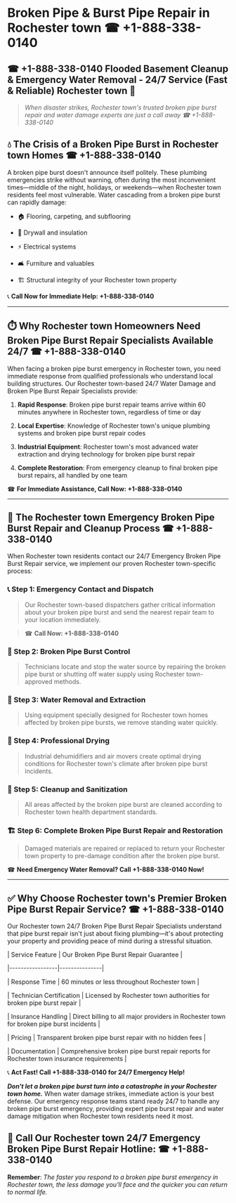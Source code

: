 # Broken Pipe & Burst Pipe Repair in Rochester town ☎ +1-888-338-0140  
## ☎ +1-888-338-0140 Flooded Basement Cleanup & Emergency Water Removal - 24/7 Service (Fast & Reliable) Rochester town 🚨  

> *When disaster strikes, Rochester town's trusted broken pipe burst repair and water damage experts are just a call away ☎ +1-888-338-0140*  

## 💧 The Crisis of a Broken Pipe Burst in Rochester town Homes ☎ +1-888-338-0140  

A broken pipe burst doesn't announce itself politely. These plumbing emergencies strike without warning, often during the most inconvenient times—middle of the night, holidays, or weekends—when Rochester town residents feel most vulnerable. Water cascading from a broken pipe burst can rapidly damage:  

* 🏠 Flooring, carpeting, and subflooring  
* 🧱 Drywall and insulation  
* ⚡ Electrical systems  
* 🛋️ Furniture and valuables  
* 🏗️ Structural integrity of your Rochester town property  

📞 **Call Now for Immediate Help: +1-888-338-0140**  

---  

## ⏱️ Why Rochester town Homeowners Need Broken Pipe Burst Repair Specialists Available 24/7 ☎ +1-888-338-0140  

When facing a broken pipe burst emergency in Rochester town, you need immediate response from qualified professionals who understand local building structures. Our Rochester town-based 24/7 Water Damage and Broken Pipe Burst Repair Specialists provide:  

1. **Rapid Response**: Broken pipe burst repair teams arrive within 60 minutes anywhere in Rochester town, regardless of time or day  
2. **Local Expertise**: Knowledge of Rochester town's unique plumbing systems and broken pipe burst repair codes  
3. **Industrial Equipment**: Rochester town's most advanced water extraction and drying technology for broken pipe burst repair  
4. **Complete Restoration**: From emergency cleanup to final broken pipe burst repairs, all handled by one team  

☎ **For Immediate Assistance, Call Now: +1-888-338-0140**  

---  

## 🔧 The Rochester town Emergency Broken Pipe Burst Repair and Cleanup Process ☎ +1-888-338-0140  

When Rochester town residents contact our 24/7 Emergency Broken Pipe Burst Repair service, we implement our proven Rochester town-specific process:  

### 📞 Step 1: Emergency Contact and Dispatch  
> Our Rochester town-based dispatchers gather critical information about your broken pipe burst and send the nearest repair team to your location immediately.  
> ☎ **Call Now: +1-888-338-0140**  

### 🚿 Step 2: Broken Pipe Burst Control  
> Technicians locate and stop the water source by repairing the broken pipe burst or shutting off water supply using Rochester town-approved methods.  

### 🌊 Step 3: Water Removal and Extraction  
> Using equipment specially designed for Rochester town homes affected by broken pipe bursts, we remove standing water quickly.  

### 💨 Step 4: Professional Drying  
> Industrial dehumidifiers and air movers create optimal drying conditions for Rochester town's climate after broken pipe burst incidents.  

### 🧼 Step 5: Cleanup and Sanitization  
> All areas affected by the broken pipe burst are cleaned according to Rochester town health department standards.  

### 🏗️ Step 6: Complete Broken Pipe Burst Repair and Restoration  
> Damaged materials are repaired or replaced to return your Rochester town property to pre-damage condition after the broken pipe burst.  

☎ **Need Emergency Water Removal? Call +1-888-338-0140 Now!**  

---  

## ✅ Why Choose Rochester town's Premier Broken Pipe Burst Repair Service? ☎ +1-888-338-0140  

Our Rochester town 24/7 Broken Pipe Burst Repair Specialists understand that pipe burst repair isn't just about fixing plumbing—it's about protecting your property and providing peace of mind during a stressful situation.  

| Service Feature | Our Broken Pipe Burst Repair Guarantee |  
|-----------------|---------------|  
| Response Time | 60 minutes or less throughout Rochester town |  
| Technician Certification | Licensed by Rochester town authorities for broken pipe burst repair |  
| Insurance Handling | Direct billing to all major providers in Rochester town for broken pipe burst incidents |  
| Pricing | Transparent broken pipe burst repair with no hidden fees |  
| Documentation | Comprehensive broken pipe burst repair reports for Rochester town insurance requirements |  

📞 **Act Fast! Call +1-888-338-0140 for 24/7 Emergency Help!**  

***Don't let a broken pipe burst turn into a catastrophe in your Rochester town home.*** When water damage strikes, immediate action is your best defense. Our emergency response teams stand ready 24/7 to handle any broken pipe burst emergency, providing expert pipe burst repair and water damage mitigation when Rochester town residents need it most.  

## 📱 Call Our Rochester town 24/7 Emergency Broken Pipe Burst Repair Hotline: ☎ +1-888-338-0140  

**Remember**: *The faster you respond to a broken pipe burst emergency in Rochester town, the less damage you'll face and the quicker you can return to normal life.*